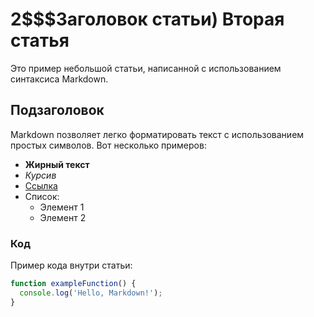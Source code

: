 # 2$$$Заголовок статьи) Вторая статья

Это пример небольшой статьи, написанной с использованием синтаксиса Markdown.

## Подзаголовок

Markdown позволяет легко форматировать текст с использованием простых символов. Вот несколько примеров:

- **Жирный текст**
- *Курсив*
- [Ссылка](https://www.example.com)
- Список:
  - Элемент 1
  - Элемент 2

### Код

Пример кода внутри статьи:

```javascript
function exampleFunction() {
  console.log('Hello, Markdown!');
}
